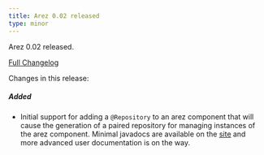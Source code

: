 ```yaml
---
title: Arez 0.02 released
type: minor
---
```


Arez 0.02 released.

[Full Changelog](https://github.com/realityforge/arez/compare/v0.01...v0.02)

Changes in this release:

##### Added
* Initial support for adding a `@Repository` to an arez component that will cause the generation of a paired
  repository for managing instances of the arez component. Minimal javadocs are available on the
  [site](http://realityforge.org/arez/api/org/realityforge/arez/annotations/Repository.html) and more advanced
  user documentation is on the way.
